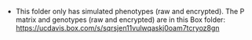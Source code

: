 - This folder only has simulated phenotypes (raw and encrypted). The P matrix and genotypes (raw and encrypted) are in this Box folder: https://ucdavis.box.com/s/sqrsjen11vulwqaskj0oam7tcryoz8gn